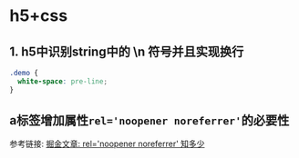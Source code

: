 # h5+css

## 1. h5中识别string中的 \n 符号并且实现换行

```css
.demo {
  white-space: pre-line;
}
```

## a标签增加属性`rel='noopener noreferrer'`的必要性

参考链接: [掘金文章: rel='noopener noreferrer' 知多少](https://juejin.cn/post/6844904116892745735)


